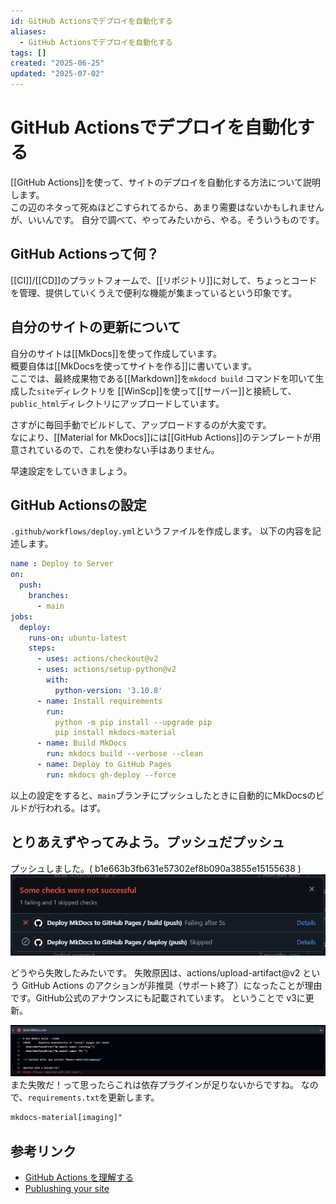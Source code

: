 ```yaml
---
id: GitHub Actionsでデプロイを自動化する
aliases:
  - GitHub Actionsでデプロイを自動化する
tags: []
created: "2025-06-25"
updated: "2025-07-02"
---
```

# GitHub Actionsでデプロイを自動化する

[[GitHub Actions]]を使って、サイトのデプロイを自動化する方法について説明します。  
この辺のネタって死ぬほどこすられてるから、あまり需要はないかもしれませんが、いいんです。
自分で調べて、やってみたいから、やる。そういうものです。

## GitHub Actionsって何？

[[CI]]/[[CD]]のプラットフォームで、[[リポジトリ]]に対して、ちょっとコードを管理、提供していくうえで便利な機能が集まっているという印象です。

## 自分のサイトの更新について

自分のサイトは[[MkDocs]]を使って作成しています。  
概要自体は[[MkDocsを使ってサイトを作る]]に書いています。  
ここでは、最終成果物である[[Markdown]]を`mkdocd build` コマンドを叩いて生成した`site`ディレクトリを
[[WinScp]]を使って[[サーバー]]と接続して、`public_html`ディレクトリにアップロードしています。

さすがに毎回手動でビルドして、アップロードするのが大変です。  
なにより、[[Material for MkDocs]]には[[GitHub Actions]]のテンプレートが用意されているので、これを使わない手はありません。

早速設定をしていきましょう。

## GitHub Actionsの設定

`.github/workflows/deploy.yml`というファイルを作成します。 
以下の内容を記述します。
```yaml
name : Deploy to Server
on:
  push:
    branches:
      - main
jobs:
  deploy:
    runs-on: ubuntu-latest
    steps:
      - uses: actions/checkout@v2
      - uses: actions/setup-python@v2
        with:
          python-version: '3.10.8'
      - name: Install requirements
        run: 
          python -m pip install --upgrade pip
          pip install mkdocs-material
      - name: Build MkDocs
        run: mkdocs build --verbose --clean
      - name: Deploy to GitHub Pages
        run: mkdocs gh-deploy --force
```

以上の設定をすると、`main`ブランチにプッシュしたときに自動的にMkDocsのビルドが行われる。はず。

## とりあえずやってみよう。プッシュだプッシュ
プッシュしました。( b1e663b3fb631e57302ef8b090a3855e15155638 )  
![1751472553.png](res/1751472553.png)  

どうやら失敗したみたいです。
失敗原因は、actions/upload-artifact@v2 という GitHub Actions のアクションが非推奨（サポート終了）になったことが理由です。GitHub公式のアナウンスにも記載されています。
ということで
v3に更新。

![1751473452.png](res/1751473452.png)
また失敗だ！って思ったらこれは依存プラグインが足りないからですね。
なので、`requirements.txt`を更新します。
```txt
mkdocs-material[imaging]"
```

## 参考リンク
- [GitHub Actions を理解する](https://docs.github.com/ja/actions/about-github-actions/understanding-github-actions)
- [Publushing your site](https://squidfunk.github.io/mkdocs-material/publishing-your-site/)
